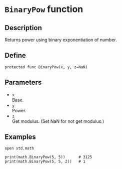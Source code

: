 # ``BinaryPow`` function

## Description
Returns power using binary exponentiation of number.

## Define
```
protected func BinaryPow(x, y, z=NaN)
```

## Parameters
+ ``x`` <br>
Base.
+ ``y`` <br>
Power.
+ ``z`` <br>
Get modulus. (Set NaN for not get modulus.)

## Examples
```
open std.math

print(math.BinaryPow(5, 5))      # 3125
print(math.BinaryPow(5, 5, 2))   # 1
```
